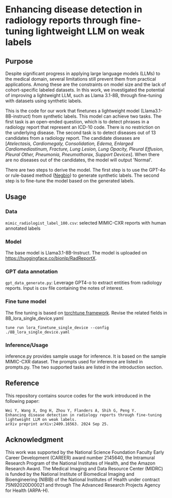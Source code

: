 # Enhancing disease detection in radiology reports through fine-tuning lightweight LLM on weak labels

## Purpose

Despite significant progress in applying large language models (LLMs) to the medical domain, several limitations still prevent them from practical applications. Among these are the constraints on model size and the lack of cohort-specific labeled datasets. In this work, we investigated the potential of improving a lightweight LLM, such as Llama 3.1-8B, through fine-tuning with datasets using synthetic labels. 

This is the code for our work that finetunes a lightweight model (Llama3.1-8B-instruct) from synthetic labels. This model can achieve two tasks. The first task is an open-ended question, which is to detect phrases in a radiology report that represent an ICD-10 code. There is no restriction on the underlying disease. The second task is to detect diseases out of 13 candidates from a radiology report. The candidate diseases are [*Atelectasis, Cardiomegaly, Consolidation, Edema, Enlarged Cardiomediastinum, Fracture, Lung Lesion, Lung Opacity, Pleural Effusion, Pleural Other, Pneumonia, Pneumothorax, Support Devices*]. When there are no diseases out of the candidates, the model will output 'Normal'.

There are two steps to derive the model. The first step is to use the GPT-4o or rule-based method ([Negbio](https://arxiv.org/pdf/1712.05898)) to generate synthetic labels. The second step is to fine-tune the model based on the generated labels.

## Usage

### Data

`mimic_radiologist_label_100.csv`: selected MIMIC-CXR reports with human annotated labels

### Model

The base model is Llama3.1-8B-Instruct. The model is uploaded on https://huggingface.co/bionlp/RadReportX.

### GPT data annotation

`gpt_data_generate.py`: Leverage GPT4-o to extract entities from radiology reports. Input is csv file containing the notes of interest.

### Fine tune model

The fine tuning is based on [torchtune framework](https://github.com/pytorch/torchtune). Revise the related fields in 8B_lora_single_device.yaml

```
tune run lora_finetune_single_device --config ./8B_lora_single_device.yaml
```

### Inference/Usage
inference.py provides sample usage for inference. It is based on the sample MIMIC-CXR dataset.
The prompts used for inference are listed in prompts.py. The two supported tasks are listed in the introduction section.

## Reference

This repository contains source codes for the work introduced in the following paper:

```
Wei Y, Wang X, Ong H, Zhou Y, Flanders A, Shih G, Peng Y.
Enhancing disease detection in radiology reports through fine-tuning lightweight LLM on weak labels.
arXiv preprint arXiv:2409.16563. 2024 Sep 25.
```


## Acknowledgment

This work was supported by the National Science Foundation Faculty Early Career Development (CAREER) award number
2145640, the Intramural Research Program of the National Institutes of Health, and the Amazon Research Award. The Medical Imaging and Data Resource Center (MIDRC) is funded by the National Institute of Biomedical Imaging and Bioengineering (NIBIB) of the National Institutes of Health under contract 75N92020D00021 and through The Advanced Research Projects Agency for Health (ARPA-H).

